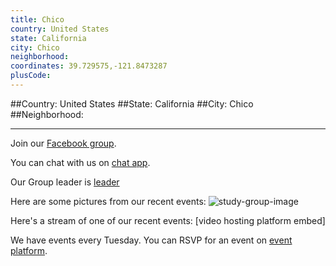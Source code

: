 ```yaml
---
title: Chico
country: United States
state: California
city: Chico
neighborhood: 
coordinates: 39.729575,-121.8473287
plusCode:
---
```


##Country: United States
##State: California
##City: Chico
##Neighborhood: 
*****
Join our [Facebook group](https://www.facebook.com/groups/free.code.camp.chico).

You can chat with us on [chat app]().

Our Group leader is [leader]()

Here are some pictures from our recent events:
![study-group-image]()

Here's a stream of one of our recent events:
[video hosting platform embed]

We have events every Tuesday. You can RSVP for an event on [event platform]().
